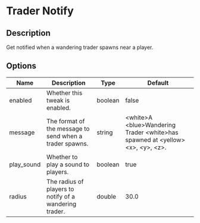 # Trader Notify

## Description

Get notified when a wandering trader spawns near a player.

## Options

| Name        | Description                                             | Type    | Default                                                                             |
| ----------- | ------------------------------------------------------- | ------- | ----------------------------------------------------------------------------------- |
| enabled     | Whether this tweak is enabled.                          | boolean | false                                                                               |
| message     | The format of the message to send when a trader spawns. | string  | \<white>A \<blue>Wandering Trader \<white>has spawned at \<yellow>\<x>, \<y>, \<z>. |
| play\_sound | Whether to play a sound to players.                     | boolean | true                                                                                |
| radius      | The radius of players to notify of a wandering trader.  | double  | 30.0                                                                                |



